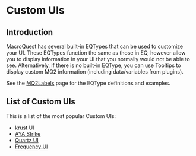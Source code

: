 # Custom UIs

## Introduction

MacroQuest has several built-in EQTypes that can be used to customize your UI. These EQTypes function the same as those in EQ, however allow you to display information in your UI that you normally would not be able to see. Alternatively, if there is no built-in EQType, you can use Tooltips to display custom MQ2 information (including data/variables from plugins).

See the [MQ2Labels](../plugins/core-plugins/mq2labels.md) page for the EQType definitions and examples.

## List of Custom UIs

This is a list of the most popular Custom UIs:

* [krust UI](https://macroquest.org/phpBB3/viewtopic.php?t=13016)
* [AYA Strike](https://macroquest.org/phpBB3/viewtopic.php?t=11971)
* [Quartz UI](https://macroquest.org/phpBB3/viewtopic.php?t=11989)
* [Frequency UI](https://macroquest.org/phpBB3/viewtopic.php?t=3954)
